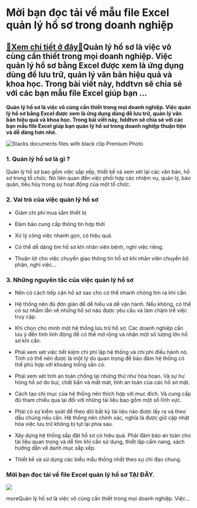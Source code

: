 Mời bạn đọc tải về mẫu file Excel quản lý hồ sơ trong doanh nghiệp
==================================================================

[:gift:Xem chi tiết ở đây:gift:](https://hddtvn.com/moi-ban-doc-tai-ve-mau-file-excel-quan-ly-ho-so-trong-doanh-nghiep/)Quản lý hồ sơ là việc vô cùng cần thiết trong mọi doanh nghiệp. Việc quản lý hồ sơ bằng Excel được xem là ứng dụng dùng để lưu trữ, quản lý văn bản hiệu quả và khoa học. Trong bài viết này, hddtvn sẽ chia sẻ với các bạn mẫu file Excel giúp bạn …
-----------------------------------------------------------------------------------------------------------------------------------------------------------------------------------------------------------------------------------------------------

**Quản lý hồ sơ là việc vô cùng cần thiết trong mọi doanh nghiệp. Việc quản lý hồ sơ bằng Excel được xem là ứng dụng dùng để lưu trữ, quản lý văn bản hiệu quả và khoa học. Trong bài viết này, hddtvn sẽ chia sẻ với các bạn mẫu file Excel giúp bạn quản lý hồ sơ trong doanh nghiệp thuận tiện và dễ dàng hơn nhé.**


![Stacks documents files with black clip Premium Photo](https://hddtvn.com/wp-content/uploads/2021/01/stacks-documents-files-with-black-clip_8119-1532.jpg)


### 1. Quản lý hồ sơ là gì ?


Quản lý hồ sơ bao gồm việc sắp xếp, thiết kế và xem xét lại các văn bản, hồ sơ trong tổ chức. Nó liên quan đến việc phối hợp các nhiệm vụ, quản lý, bảo quản, tiêu hủy trong sự hoạt động của một tổ chức.


### 2. Vai trò của việc quản lý hồ sơ




* Giảm chi phí mua sắm thiết bị

* Đảm bảo cung cấp thông tin hợp thời

* Xử lý công việc nhanh gọn, có hiệu quả.

* Có thể dễ dàng tìm hồ sơ khi nhân viên bệnh, nghỉ việc riêng.

* Thuận lợi cho việc chuyển giao thông tin hồ sơ khi nhân viên chuyển bộ phận, nghỉ việc…



### 3. Những nguyên tắc của việc quản lý hồ sơ




* Nên có cách tiếp cận hồ sơ sao cho có thể nhanh chóng tìm ra khi cần.

* Hệ thống nên đủ đơn giản để dễ hiểu và dễ vận hành. Nếu không, có thể có sự nhầm lẫn về những hồ sơ nào được yêu cầu và làm chậm trễ việc truy cập.

* Khi chọn cho mình một hệ thống lưu trữ hồ sơ. Các doanh nghiệp cần lưu ý đến tính linh động để có thể mở rộng và nhận một số lượng lớn hồ sơ khi cần.

* Phải xem xét việc tiết kiệm chi phí lập hệ thống và chi phí điều hành nó. Tính có thể nén được là một lý do quan trọng để bảo đảm hệ thống có thể phù hợp với khoảng trống sẵn có.

* Phải xem xét tính an toàn chống lại những thứ như hỏa hoạn. Và sự hư hỏng hồ sơ do bụi, chất bẩn và mất mát, tính an toàn của các hồ sơ mật.

* Cách tạo chỉ mục của hệ thống nên thích hợp với mục đích. Và cung cấp đủ tham chiếu qua lại đối với những tài liệu bao gồm một số lĩnh vực.

* Phải có sự kiểm soát để theo dõi bất kỳ tài liệu nào được lấy ra và theo dấu chúng nếu cần. Hệ thống nên chính xác, nghĩa là được giữ cập nhật hóa việc lưu trữ không bị tụt lại phía sau.

* Xây dựng hệ thống sắp đặt hồ sơ có hiệu quả. Phải đảm bảo an toàn cho tài liệu quan trọng và dễ tìm khi cần sử dụng, thiết lập cẩm nang, sách hướng dẫn về danh mục sắp xếp.

* Thiết kế và sử dụng các biểu mẫu thống nhất theo sự chỉ đạo chung.



### Mời bạn đọc tải về file Excel quản lý hồ sơ **TẠI ĐÂY**.


![](https://hddtvn.com/wp-content/uploads/2021/01/Js3Mywt.png)


moreQuản lý hồ sơ là việc vô cùng cần thiết trong mọi doanh nghiệp. Việc…

